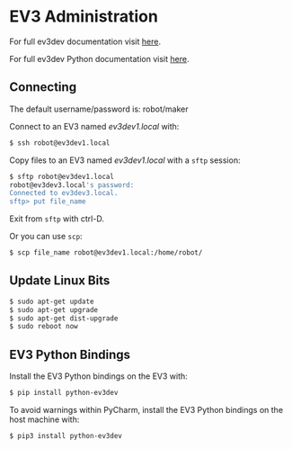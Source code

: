 # EV3 Administration

For full ev3dev documentation visit 
[here](http://www.ev3dev.org).

For full ev3dev Python documentation visit 
[here](https://github.com/rhempel/ev3dev-lang-python).

## Connecting

The default username/password is: robot/maker

Connect to an EV3 named *ev3dev1.local* with:
```bash
$ ssh robot@ev3dev1.local
```

Copy files to an EV3 named *ev3dev1.local* with a `sftp` session:
```bash
$ sftp robot@ev3dev1.local
robot@ev3dev3.local's password: 
Connected to ev3dev3.local.
sftp> put file_name
```

Exit from `sftp` with ctrl-D.

Or you can use `scp`:
```bash
$ scp file_name robot@ev3dev1.local:/home/robot/
```

## Update Linux Bits

```bash
$ sudo apt-get update
$ sudo apt-get upgrade
$ sudo apt-get dist-upgrade
$ sudo reboot now
```

## EV3 Python Bindings

Install the EV3 Python bindings on the EV3 with:
```bash
$ pip install python-ev3dev
```

To avoid warnings within PyCharm, install the EV3 Python bindings on the 
host machine with:
 ```bash
 $ pip3 install python-ev3dev
 ```

